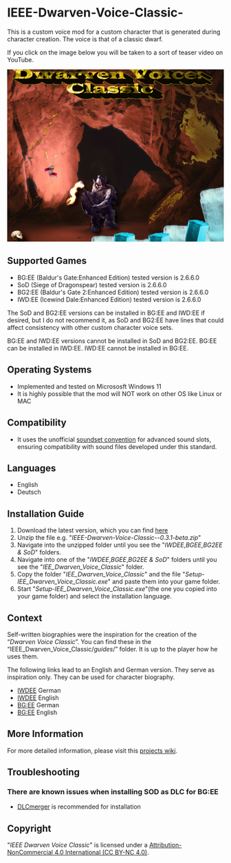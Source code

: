 # IEEE-Dwarven-Voice-Classic-

This is a custom voice mod for a custom character that is generated during character creation. The voice is that of a classic dwarf.

If you click on the image below you will be taken to a sort of teaser video on YouTube.

[![YouTube](https://github.com/Incrementis/Infinity-Engine-Modding-Wiki-Content-/blob/main/Dwarven%20Voice%20Classic/Images/CaveAndDwarf.png)](https://www.youtube.com/watch?v=t1pVB-WKLhI)


## Supported Games

* BG:EE (Baldur's Gate:Enhanced Edition) tested version is 2.6.6.0
* SoD (Siege of Dragonspear) tested version is 2.6.6.0
* BG2:EE (Baldur's Gate 2:Enhanced Edition) tested version is 2.6.6.0
* IWD:EE (Icewind Dale:Enhanced Edition) tested version is 2.6.6.0

The SoD and BG2:EE versions can be installed in BG:EE and IWD:EE if desired, but I do not recommend it, as SoD and BG2:EE have lines that could affect consistency with other custom character voice sets.

BG:EE and IWD:EE versions cannot be installed in SoD and BG2:EE.
BG:EE can be installed in IWD:EE.
IWD:EE cannot be installed in BG:EE.


## Operating Systems

* Implemented and tested on Micrososft Windows 11
* It is highly possible that the mod will NOT work on other OS like Linux or MAC


## Compatibility

* It uses the unofficial [soundset convention](https://www.gibberlings3.net/forums/topic/34560-adding-soundsets-to-the-ees-using-the-ee-soundset-tool/) for advanced sound slots, ensuring compatibility with sound files developed under this standard.


## Languages

* English
* Deutsch


## Installation Guide

1. Download the latest version, which you can find [here](https://github.com/Incrementis/IEEE-Dwarven-Voice-Classic-/releases)
2. Unzip the file e.g. "*IEEE-Dwarven-Voice-Classic--0.3.1-beta.zip*"
3. Navigate into the unzipped folder until you see the "*IWDEE*,*BGEE*,*BG2EE & SoD*" folders.
4. Navigate into one of the "*IWDEE*,*BGEE*,*BG2EE & SoD*" folders until you see the "*IEE_Dwarven_Voice_Classic*" folder.
5. Copy the folder "*IEE_Dwarven_Voice_Classic*" and the file "*Setup-IEE_Dwarven_Voice_Classic.exe*" and paste them into your game folder.
6. Start "*Setup-IEE_Dwarven_Voice_Classic.exe*"(the one you copied into your game folder) and select the installation language.


## Context

Self-written biographies were the inspiration for the creation of the “*Dwarven Voice Classic*”.
You can find these in the “IEEE_Dwarven_Voice_Classic/*guides*/” folder.
It is up to the player how he uses them.

The following links lead to an English and German version.
They serve as inspiration only. They can be used for character biography.

* [IWDEE](https://github.com/Incrementis/IEEE-Dwarven-Voice-Classic-/blob/main/IWDEE/IEEE_Dwarven_Voice_Classic/guides/bio_suggestionDE.txt) German
* [IWDEE](https://github.com/Incrementis/IEEE-Dwarven-Voice-Classic-/blob/main/IWDEE/IEEE_Dwarven_Voice_Classic/guides/bio_suggestionEN.txt) English
* [BG:EE](https://github.com/Incrementis/IEEE-Dwarven-Voice-Classic-/blob/main/BG2EE%20%26%20SoD/IEEE_Dwarven_Voice_Classic/guides/bio_suggestionDE.txt) German
* [BG:EE](https://github.com/Incrementis/IEEE-Dwarven-Voice-Classic-/blob/main/BG2EE%20%26%20SoD/IEEE_Dwarven_Voice_Classic/guides/bio_suggestionEN.txt) English


## More Information

For more detailed information, please visit this [projects wiki](https://github.com/Incrementis/IEEE-Dwarven-Voice-Classic-/wiki).


## Troubleshooting
### There are known issues when installing SOD as DLC for BG:EE
* [DLCmerger](https://github.com/Argent77/A7-DlcMerger/releases) is recommended for installation


## Copyright

"*IEEE Dwarven Voice Classic*" is licensed under a [Attribution-NonCommercial 4.0 International (CC BY-NC 4.0)](https://creativecommons.org/licenses/by-nc/4.0/).
